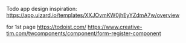 Todo app design inspiration:
https://app.uizard.io/templates/XXJOvmKW0jhEyYZdmA7w/overview

for 1st page
https://todoist.com/
https://www.creative-tim.com/twcomponents/component/form-register-component
